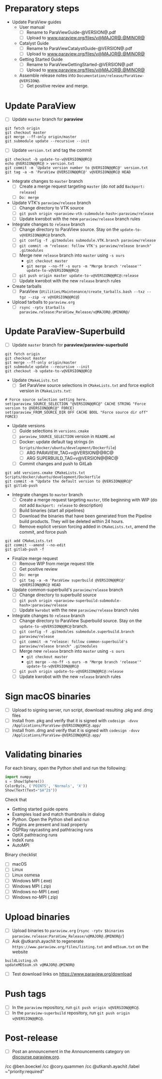 <!--
Use this template when making a new first release candidate from master.
If creating a second or final release, use the `new-release.md` template instead.

This template is for tracking a release of ParaView. Please replace the
following strings with the associated values:

  - `@VERSION@` - replace with base version, e.g., 5.7.0
  - `@RC@` - for release candidates, replace with "-RC?". For final, replace with "".
  - `@MAJOR@` - replace with major version number
  - `@MINOR@` - replace with minor version number

Please remove this comment.
-->

# Preparatory steps

  - Update ParaView guides
    - User manual
      - [ ] Rename to ParaViewGuide-@VERSION@.pdf
      - [ ] Upload to www.paraview.org/files/v@MAJOR@.@MINOR@
    - Catalyst Guide
      - [ ] Rename to ParaViewCatalystGuide-@VERSION@.pdf
      - [ ] Upload to www.paraview.org/files/v@MAJOR@.@MINOR@
    - Getting Started Guide
      - [ ] Rename to ParaViewGettingStarted-@VERSION@.pdf
      - [ ] Upload to www.paraview.org/files/v@MAJOR@.@MINOR@
    - Assemble release notes into `Documentation/release/ParaView-@VERSION@`.
      - [ ] Get positive review and merge.

# Update ParaView

  - [ ] Update `master` branch for **paraview**
```
git fetch origin
git checkout master
git merge --ff-only origin/master
git submodule update --recursive --init
```
  - [ ] Update `version.txt` and tag the commit
```
git checkout -b update-to-v@VERSION@@RC@
echo @VERSION@@RC@ > version.txt
git commit -m 'Update version number to @VERSION@@RC@' version.txt
git tag -a -m 'ParaView @VERSION@@RC@' v@VERSION@@RC@ HEAD
```
  - Integrate changes to `master` branch
    - [ ] Create a merge request targeting `master` (do *not* add `Backport: release`)
    - [ ] `Do: merge`
  - Update VTK's `paraview/release` branch
    - [ ] Change directory to VTK source
    - [ ] `git push origin <paraview-vtk-submodule-hash>:paraview/release`
    - [ ] Update kwrobot with the new `paraview/release` branch rules
  - Integrate changes to `release` branch
    - [ ] Change directory to ParaView source. Stay on the `update-to-v@VERSION@@RC@` branch.
    - [ ] `git config -f .gitmodules submodule.VTK.branch paraview/release`
    - [ ] `git commit -m "release: follow VTK's paraview/release branch" .gitmodules`
    - [ ] Merge new `release` branch into `master` using `-s ours`
      - `git checkout master`
      - `git merge --no-ff -s ours -m "Merge branch 'release'" update-to-v@VERSION@@RC@`
    - [ ] `git push origin master update-to-v@VERSION@@RC@:release`
    - [ ] Update kwrobot with the new `release` branch rules
  - Create tarballs
    - [ ] ParaView (`Utilities/Maintenance/create_tarballs.bash --txz --tgz --zip -v v@VERSION@@RC@`)
  - Upload tarballs to `paraview.org`
    - [ ] `rsync -rptv $tarballs paraview.release:ParaView_Release/v@MAJOR@.@MINOR@/`

# Update ParaView-Superbuild

  - [ ] Update `master` branch for **paraview/paraview-superbuild**
```
git fetch origin
git checkout master
git merge --ff-only origin/master
git submodule update --recursive --init
git checkout -b update-to-v@VERSION@@RC@
```
  - Update `CMakeLists.txt`
    - [ ] Set ParaView source selections in `CMakeLists.txt` and force explicit
      version in `CMakeLists.txt`:
```
# Force source selection setting here.
set(paraview_SOURCE_SELECTION "@VERSION@@RC@" CACHE STRING "Force version to @VERSION@@RC@" FORCE)
set(paraview_FROM_SOURCE_DIR OFF CACHE BOOL "Force source dir off" FORCE)
```
  - Update versions
    - [ ] Guide selections in `versions.cmake`
    - [ ] `paraview_SOURCE_SELECTION` version in `README.md`
    - [ ] Docker: update default tag strings (in `Scripts/docker/ubuntu/development/Dockerfile`)
      - [ ] ARG PARAVIEW_TAG=v@VERSION@@RC@
      - [ ] ARG SUPERBUILD_TAG=v@VERSION@@RC@
    - [ ] Commit changes and push to GitLab
```
git add versions.cmake CMakeLists.txt Scripts/docker/ubuntu/development/Dockerfile
git commit -m "Update the default version to @VERSION@@RC@"
git gitlab-push
```
  - Integrate changes to `master` branch
    - [ ] Create a merge request targeting `master`, title beginning with WIP (do *not* add `Backport: release` to description)
    - [ ] Build binaries (start all pipelines)
    - [ ] Download the binaries that have been generated from the Pipeline build products. They will be deleted within 24 hours.
    - [ ] Remove explicit version forcing added in `CMakeLists.txt`, amend the commit, and force push
```
git add CMakeLists.txt
git commit --amend --no-edit
git gitlab-push -f
```
  - Finalize merge request
    - [ ] Remove WIP from merge request title
    - [ ] Get positive review
    - [ ] `Do: merge`
    - [ ] `git tag -a -m 'ParaView superbuild @VERSION@@RC@' v@VERSION@@RC@ HEAD`
  - Update common-superbuild's `paraview/release` branch
    - [ ] Change directory to superbuild source
    - [ ] `git push origin <paraview-superbuild-submodule-hash>:paraview/release`
    - [ ] Update `kwrobot` with the new `paraview/release` branch rules

  - Integrate changes to `release` branch
    - [ ] Change directory to ParaView Superbuild source. Stay on the `update-to-v@VERSION@@RC@` branch.
    - [ ] `git config -f .gitmodules submodule.superbuild.branch paraview/release`
    - [ ] `git commit -m "release: follow common-superbuild's paraview/release branch" .gitmodules`
    - [ ] Merge new `release` branch into `master` using `-s ours`
      - `git checkout master`
      - `git merge --no-ff -s ours -m "Merge branch 'release'" update-to-v@VERSION@@RC@`
    - [ ] `git push origin update-to-v@VERSION@@RC@:release`
    - [ ] Update kwrobot with the new `release` branch rules

# Sign macOS binaries

  - [ ] Upload to signing server, run script, download resulting .pkg and .dmg files
  - [ ] Install from .pkg and verify that it is signed with `codesign -dvvv /Applications/ParaView-@VERSION@@RC@.app/`
  - [ ] Install from .dmg and verify that it is signed with `codesign -dvvv /Applications/ParaView-@VERSION@@RC@.app/`

# Validating binaries

For each binary, open the Python shell and run the following:

```python
import numpy
s = Show(Sphere())
ColorBy(s, ('POINTS', 'Normals', 'X'))
Show(Text(Text="$A^2$"))
```

  Check that
  - Getting started guide opens
  - Examples load and match thumbnails in dialog
  - Python. Open the Python shell and run
  - Plugins are present and load properly
  - OSPRay raycasting and pathtracing runs
  - OptiX pathtracing runs
  - IndeX runs
  - AutoMPI


Binary checklist
  - [ ] macOS
  - [ ] Linux
  - [ ] Linux osmesa
  - [ ] Windows MPI (.exe)
  - [ ] Windows MPI (.zip)
  - [ ] Windows no-MPI (.exe)
  - [ ] Windows no-MPI (.zip)

# Upload binaries

  - [ ] Upload binaries to `paraview.org` (`rsync -rptv $binaries paraview.release:ParaView_Release/v@MAJOR@.@MINOR@/`)
  - [ ] Ask @utkarsh.ayachit to regenerate `https://www.paraview.org/files/listing.txt` and `md5sum.txt` on the website

```
buildListing.sh
updateMD5sum.sh v@MAJOR@.@MINOR@
```

  - [ ] Test download links on https://www.paraview.org/download

# Push tags

 - [ ] In the `paraview` repository, run `git push origin v@VERSION@@RC@`.
 - [ ] In the `paraview-superbuild` repository, run `git push origin v@VERSION@@RC@`.

# Post-release

  - [ ] Post an announcement in the Announcements category on
        [discourse.paraview.org](https://discourse.paraview.org/).

/cc @ben.boeckel
/cc @cory.quammen
/cc @utkarsh.ayachit
/label ~"priority:required"
